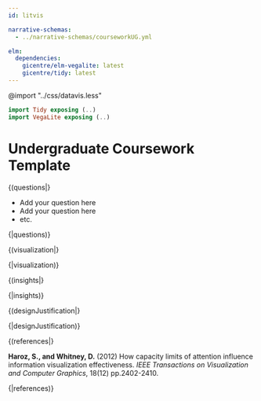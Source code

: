 ```yaml
---
id: litvis

narrative-schemas:
  - ../narrative-schemas/courseworkUG.yml

elm:
  dependencies:
    gicentre/elm-vegalite: latest
    gicentre/tidy: latest
---
```


@import "../css/datavis.less"

```elm {l=hidden}
import Tidy exposing (..)
import VegaLite exposing (..)
```

# Undergraduate Coursework Template

{(questions|}

- Add your question here
- Add your question here
- etc.

{|questions)}

{(visualization|}

{|visualization)}

{(insights|}

{|insights)}

{(designJustification|}

{|designJustification)}

{(references|}

**Haroz, S., and Whitney, D.** (2012) How capacity limits of attention influence information visualization effectiveness. _IEEE Transactions on Visualization and Computer Graphics_, 18(12) pp.2402-2410.

{|references)}
